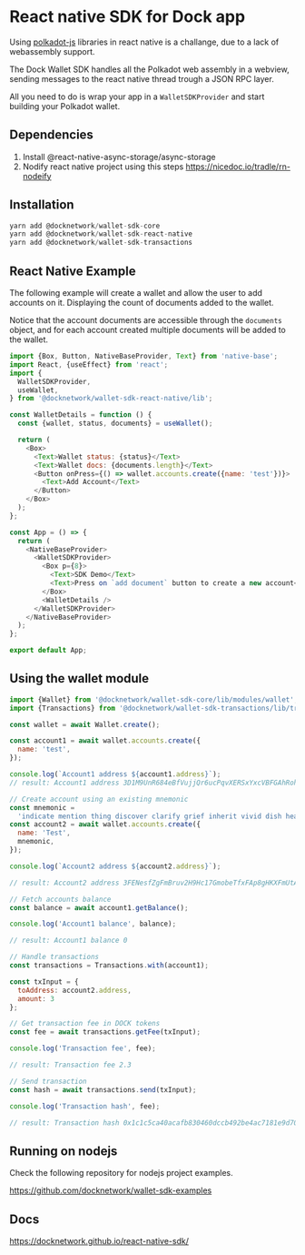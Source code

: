# React native SDK for Dock app

Using [polkadot-js](https://polkadot.js.org/) libraries in react native is a challange, due to a lack of webassembly support.

The Dock Wallet SDK handles all the Polkadot web assembly in a webview, sending messages to the react native thread trough a JSON RPC layer.

All you need to do is wrap your app in a `WalletSDKProvider` and start building your Polkadot wallet.

## Dependencies
1. Install @react-native-async-storage/async-storage
2. Nodify react native project using this steps
https://nicedoc.io/tradle/rn-nodeify


## Installation
```js
yarn add @docknetwork/wallet-sdk-core
yarn add @docknetwork/wallet-sdk-react-native
yarn add @docknetwork/wallet-sdk-transactions

```


## React Native Example
The following example will create a wallet and allow the user to add accounts on it. Displaying the count of documents added to the wallet.

Notice that the account documents are accessible through the `documents` object, and for each account created multiple documents will be added to the wallet.

```js
import {Box, Button, NativeBaseProvider, Text} from 'native-base';
import React, {useEffect} from 'react';
import {
  WalletSDKProvider,
  useWallet,
} from '@docknetwork/wallet-sdk-react-native/lib';

const WalletDetails = function () {
  const {wallet, status, documents} = useWallet();

  return (
    <Box>
      <Text>Wallet status: {status}</Text>
      <Text>Wallet docs: {documents.length}</Text>
      <Button onPress={() => wallet.accounts.create({name: 'test'})}>
        <Text>Add Account</Text>
      </Button>
    </Box>
  );
};

const App = () => {
  return (
    <NativeBaseProvider>
      <WalletSDKProvider>
        <Box p={8}>
          <Text>SDK Demo</Text>
          <Text>Press on `add document` button to create a new account</Text>
        </Box>
        <WalletDetails />
      </WalletSDKProvider>
    </NativeBaseProvider>
  );
};

export default App;

```

## Using the wallet module

```js
import {Wallet} from '@docknetwork/wallet-sdk-core/lib/modules/wallet';
import {Transactions} from '@docknetwork/wallet-sdk-transactions/lib/transactions';

const wallet = await Wallet.create();

const account1 = await wallet.accounts.create({
  name: 'test',
});

console.log(`Account1 address ${account1.address}`);
// result: Account1 address 3D1M9UnR684eBfVujjQr6ucPqvXERSxYxcVBFGAhRohhRXxq

// Create account using an existing mnemonic
const mnemonic =
  'indicate mention thing discover clarify grief inherit vivid dish health market spoil';
const account2 = await wallet.accounts.create({
  name: 'Test',
  mnemonic,
});

console.log(`Account2 address ${account2.address}`);

// result: Account2 address 3FENesfZgFmBruv2H9Hc17GmobeTfxFAp8gHKXFmUtA38hcW

// Fetch accounts balance
const balance = await account1.getBalance();

console.log('Account1 balance', balance);

// result: Account1 balance 0

// Handle transactions
const transactions = Transactions.with(account1);

const txInput = {
  toAddress: account2.address,
  amount: 3
};

// Get transaction fee in DOCK tokens
const fee = await transactions.getFee(txInput);

console.log('Transaction fee', fee);

// result: Transaction fee 2.3

// Send transaction
const hash = await transactions.send(txInput);

console.log('Transaction hash', fee);

// result: Transaction hash 0x1c1c5ca40acafb830460dccb492be4ac7181e9d700ab78853df052e478e8b2a9

```

## Running on nodejs

Check the following repository for nodejs project examples.

https://github.com/docknetwork/wallet-sdk-examples


## Docs

https://docknetwork.github.io/react-native-sdk/
